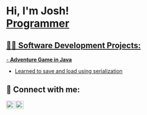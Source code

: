 <h1>Hi, I'm Josh! <br/><a href="https://github.com/joshuafguzman">Programmer</a> <a href="https://www.linkedin.com/in/joshua-guzman-4031841b8/"></h1>

<h2>👨‍💻 Software Development Projects:</h2>
- <b>Adventure Game in Java</b>
   
  - [Learned to save and load using serialization](https://github.com/joshuafguzman/AdventureGame)


<h2> 🤳 Connect with me:</h2>

[<img align="left" alt="JoshGuzman | LinkedIn" width="22px" src="https://cdn.jsdelivr.net/npm/simple-icons@v3/icons/linkedin.svg" />][linkedin]
[<img align="left" alt="JoshGuzman | Instagram" width="22px" src="https://cdn.jsdelivr.net/npm/simple-icons@v3/icons/instagram.svg" />][instagram]

[instagram]: https://www.instagram.com/joshguz2003/
[linkedin]: https://www.linkedin.com/in/joshua-guzman-4031841b8/

